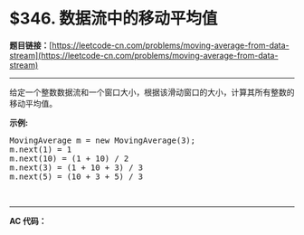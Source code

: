 # $346. 数据流中的移动平均值

**题目链接：**[https://leetcode-cn.com/problems/moving-average-from-data-stream](https://leetcode-cn.com/problems/moving-average-from-data-stream)

---

<div class="content__1Y2H">
 <div class="notranslate">
  <p>给定一个整数数据流和一个窗口大小，根据该滑动窗口的大小，计算其所有整数的移动平均值。</p> 
  <p><strong>示例:</strong></p> 
  <pre class="language-text">MovingAverage m = new MovingAverage(3);
m.next(1) = 1
m.next(10) = (1 + 10) / 2
m.next(3) = (1 + 10 + 3) / 3
m.next(5) = (10 + 3 + 5) / 3
</pre> 
  <p>&nbsp;</p> 
 </div>
</div>

---

**AC 代码：**

```java

```